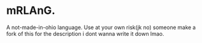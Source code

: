 # mRLAnG.
A not-made-in-ohio language. Use at your own risk(jk no)
someone make a fork of this for the description i dont wanna write it down lmao.
